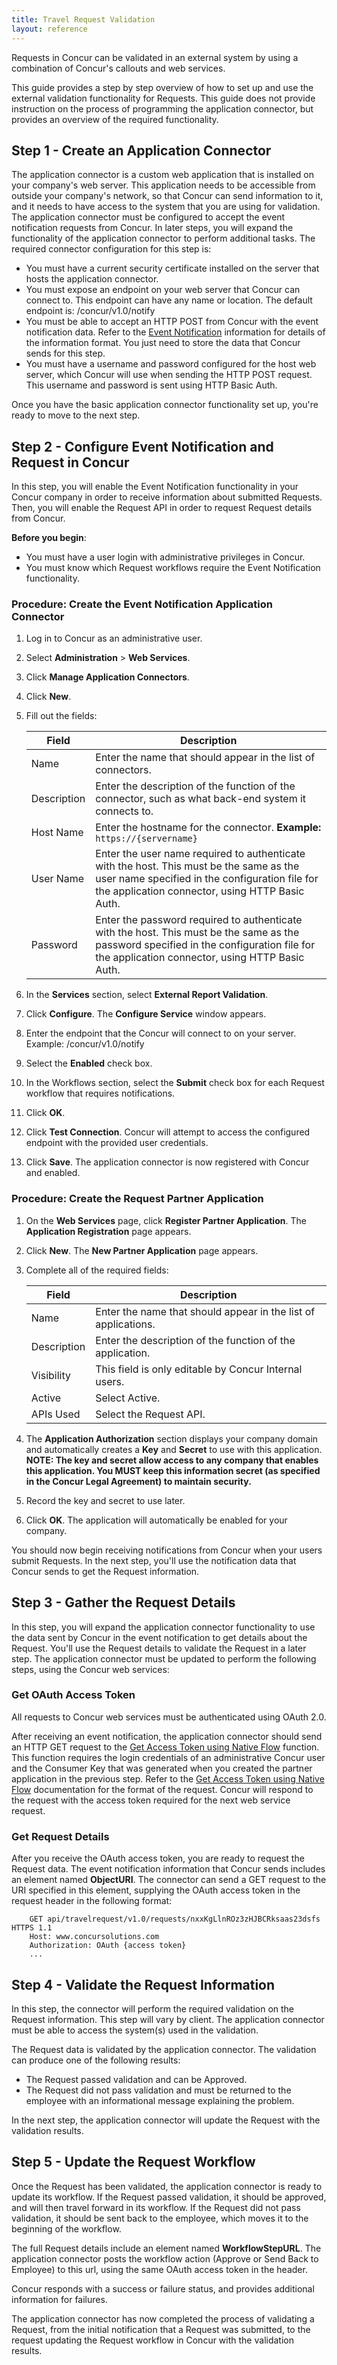 ```yaml
---
title: Travel Request Validation 
layout: reference
---
```





Requests in Concur can be validated in an external system by using a combination of Concur's callouts and web services.  

This guide provides a step by step overview of how to set up and use the external validation functionality for Requests. This guide does not provide instruction on the process of programming the application connector, but provides an overview of the required functionality.

##  Step 1 - Create an Application Connector

The application connector is a custom web application that is installed on your company's web server. This application needs to be accessible from outside your company's network, so that Concur can send information to it, and it needs to have access to the system that you are using for validation. The application connector must be configured to accept the event notification requests from Concur. In later steps, you will expand the functionality of the application connector to perform additional tasks. The required connector configuration for this step is:

* You must have a current security certificate installed on the server that hosts the application connector.
* You must expose an endpoint on your web server that Concur can connect to. This endpoint can have any name or location. The default endpoint is: /concur/v1.0/notify
* You must be able to accept an HTTP POST from Concur with the event notification data. Refer to the [Event Notification][3] information for details of the information format. You just need to store the data that Concur sends for this step.
* You must have a username and password configured for the host web server, which Concur will use when sending the HTTP POST request. This username and password is sent using HTTP Basic Auth.

Once you have the basic application connector functionality set up, you're ready to move to the next step.

##  Step 2 - Configure Event Notification and Request in Concur

In this step, you will enable the Event Notification functionality in your Concur company in order to receive information about submitted Requests. Then, you will enable the Request API in order to request Request details from Concur.

**Before you begin**: 

* You must have a user login with administrative privileges in Concur.
* You must know which Request workflows require the Event Notification functionality.

###  Procedure: Create the Event Notification Application Connector

1. Log in to Concur as an administrative user.
2. Select **Administration** > **Web Services**.
3. Click **Manage Application Connectors**.
4. Click **New**.
5. Fill out the fields:  
   
   |  Field |  Description |
   | ----- |------|
   |  Name |  Enter the name that should appear in the list of connectors. |
   |  Description |  Enter the description of the function of the connector, such as what back-end system it connects to. |
   |  Host Name |  Enter the hostname for the connector.  **Example:** `https://{servername}` |
   |  User Name |  Enter the user name required to authenticate with the host. This must be the same as the user name specified in the configuration file for the application connector, using HTTP Basic Auth. |
   |  Password |  Enter the password required to authenticate with the host. This must be the same as the password specified in the configuration file for the application connector, using HTTP Basic Auth. |  
6. In the **Services** section, select **External Report Validation**.
7. Click **Configure**. The **Configure Service** window appears.  
8. Enter the endpoint that the Concur will connect to on your server. Example: /concur/v1.0/notify
9. Select the **Enabled** check box.
10. In the Workflows section, select the **Submit** check box for each Request workflow that requires notifications.
11. Click **OK**.
12. Click **Test Connection**. Concur will attempt to access the configured endpoint with the provided user credentials.
13. Click **Save**. The application connector is now registered with Concur and enabled.

###  Procedure: Create the Request Partner Application

1. On the **Web Services** page, click **Register Partner Application**. The **Application Registration** page appears.  
2. Click **New**. The **New Partner Application** page appears.  
3. Complete all of the required fields:
   
   |Field |Description |
   |--------|-------|
   |  Name |  Enter the name that should appear in the list of applications. |
   |  Description |  Enter the description of the function of the application. |
   |  Visibility |  This field is only editable by Concur Internal users. |
   |  Active |  Select Active. |
   |  APIs Used |  Select the Request API. |
   
4. The **Application Authorization** section displays your company domain and automatically creates a **Key** and **Secret** to use with this application.<br/>**NOTE: The key and secret allow access to any company that enables this application. You MUST keep this information secret (as specified in the Concur Legal Agreement) to maintain security.**
5. Record the key and secret to use later.
6. Click **OK**. The application will automatically be enabled for your company.

You should now begin receiving notifications from Concur when your users submit Requests. In the next step, you'll use the notification data that Concur sends to get the Request information.

##  Step 3 - Gather the Request Details

In this step, you will expand the application connector functionality to use the data sent by Concur in the event notification to get details about the Request. You'll use the Request details to validate the Request in a later step. The application connector must be updated to perform the following steps, using the Concur web services:

###  Get OAuth Access Token

All requests to Concur web services must be authenticated using OAuth 2.0.

After receiving an event notification, the application connector should send an HTTP GET request to the [Get Access Token using Native Flow][10] function. This function requires the login credentials of an administrative Concur user and the Consumer Key that was generated when you created the partner application in the previous step. Refer to the [Get Access Token using Native Flow][10] documentation for the format of the request. Concur will respond to the request with the access token required for the next web service request.

###  Get Request Details

After you receive the OAuth access token, you are ready to request the Request data. The event notification information that Concur sends includes an element named **ObjectURI**. The connector can send a GET request to the URI specified in this element, supplying the OAuth access token in the request header in the following format:

```
    GET api/travelrequest/v1.0/requests/nxxKgLlnROz3zHJBCRksaas23dsfs  HTTPS 1.1
    Host: www.concursolutions.com
    Authorization: OAuth {access token}
    ...
```


##  Step 4 - Validate the Request Information

In this step, the connector will perform the required validation on the Request information. This step will vary by client. The application connector must be able to access the system(s) used in the validation.

The Request data is validated by the application connector. The validation can produce one of the following results:

* The Request passed validation and can be Approved.
* The Request did not pass validation and must be returned to the employee with an informational message explaining the problem.

In the next step, the application connector will update the Request with the validation results.

##  Step 5 - Update the Request Workflow

Once the Request has been validated, the application connector is ready to update its workflow. If the Request passed validation, it should be approved, and will then travel forward in its workflow. If the Request did not pass validation, it should be sent back to the employee, which moves it to the beginning of the workflow.

The full Request details include an element named **WorkflowStepURL**. The application connector posts the workflow action (Approve or Send Back to Employee) to this url, using the same OAuth access token in the header. 

Concur responds with a success or failure status, and provides additional information for failures.

The application connector has now completed the process of validating a Request, from the initial notification that a Request was submitted, to the request updating the Request workflow in Concur with the validation results.



[1]: https://developer.concur.com/sites/default/files/TR_Diagram_small2.png
[2]: https://developer.concur.com/api-documentation/sample-code
[3]: /api-reference/callouts/event-notification.html
[4]: https://developer.concur.com/node/25#authtoconnect
[5]: https://developer.concur.com/sites/default/files/ManageAppConnector_small.png
[6]: https://developer.concur.com/sites/default/files/ConfigureService.png
[7]: https://developer.concur.com/sites/default/files/RegPartApp_crop.png
[8]: https://developer.concur.com/sites/default/files/NewPartnerApp_0.png
[9]: https://developer.concur.com/oauth-20
[10]: /api-reference/authentication/apidoc.html
[12]: https://developer.concur.com/node/518#requestdetails
[13]: https://developer.concur.com/node/519#requestworkflow
